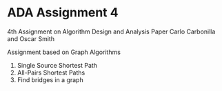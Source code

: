 # ADA Assignment 4
4th Assignment on Algorithm Design and Analysis Paper
Carlo Carbonilla and Oscar Smith

Assignment based on Graph Algorithms

1) Single Source Shortest Path
2) All-Pairs Shortest Paths
3) Find bridges in a graph

